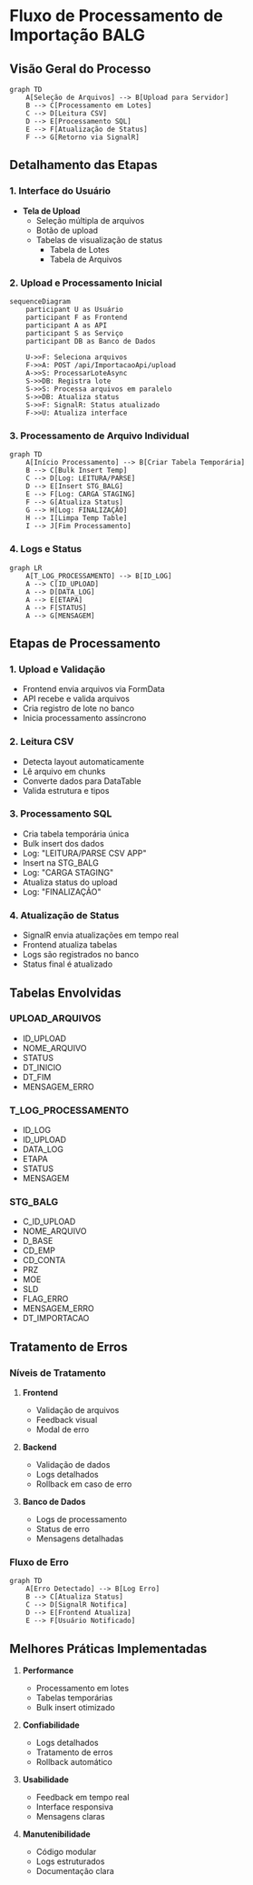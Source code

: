 # Fluxo de Processamento de Importação BALG

## Visão Geral do Processo

```mermaid
graph TD
    A[Seleção de Arquivos] --> B[Upload para Servidor]
    B --> C[Processamento em Lotes]
    C --> D[Leitura CSV]
    D --> E[Processamento SQL]
    E --> F[Atualização de Status]
    F --> G[Retorno via SignalR]
```

## Detalhamento das Etapas

### 1. Interface do Usuário
- **Tela de Upload**
  - Seleção múltipla de arquivos
  - Botão de upload
  - Tabelas de visualização de status
    - Tabela de Lotes
    - Tabela de Arquivos

### 2. Upload e Processamento Inicial
```mermaid
sequenceDiagram
    participant U as Usuário
    participant F as Frontend
    participant A as API
    participant S as Serviço
    participant DB as Banco de Dados

    U->>F: Seleciona arquivos
    F->>A: POST /api/ImportacaoApi/upload
    A->>S: ProcessarLoteAsync
    S->>DB: Registra lote
    S->>S: Processa arquivos em paralelo
    S->>DB: Atualiza status
    S->>F: SignalR: Status atualizado
    F->>U: Atualiza interface
```

### 3. Processamento de Arquivo Individual
```mermaid
graph TD
    A[Início Processamento] --> B[Criar Tabela Temporária]
    B --> C[Bulk Insert Temp]
    C --> D[Log: LEITURA/PARSE]
    D --> E[Insert STG_BALG]
    E --> F[Log: CARGA STAGING]
    F --> G[Atualiza Status]
    G --> H[Log: FINALIZAÇÃO]
    H --> I[Limpa Temp Table]
    I --> J[Fim Processamento]
```

### 4. Logs e Status
```mermaid
graph LR
    A[T_LOG_PROCESSAMENTO] --> B[ID_LOG]
    A --> C[ID_UPLOAD]
    A --> D[DATA_LOG]
    A --> E[ETAPA]
    A --> F[STATUS]
    A --> G[MENSAGEM]
```

## Etapas de Processamento

### 1. Upload e Validação
- Frontend envia arquivos via FormData
- API recebe e valida arquivos
- Cria registro de lote no banco
- Inicia processamento assíncrono

### 2. Leitura CSV
- Detecta layout automaticamente
- Lê arquivo em chunks
- Converte dados para DataTable
- Valida estrutura e tipos

### 3. Processamento SQL
- Cria tabela temporária única
- Bulk insert dos dados
- Log: "LEITURA/PARSE CSV APP"
- Insert na STG_BALG
- Log: "CARGA STAGING"
- Atualiza status do upload
- Log: "FINALIZAÇÃO"

### 4. Atualização de Status
- SignalR envia atualizações em tempo real
- Frontend atualiza tabelas
- Logs são registrados no banco
- Status final é atualizado

## Tabelas Envolvidas

### UPLOAD_ARQUIVOS
- ID_UPLOAD
- NOME_ARQUIVO
- STATUS
- DT_INICIO
- DT_FIM
- MENSAGEM_ERRO

### T_LOG_PROCESSAMENTO
- ID_LOG
- ID_UPLOAD
- DATA_LOG
- ETAPA
- STATUS
- MENSAGEM

### STG_BALG
- C_ID_UPLOAD
- NOME_ARQUIVO
- D_BASE
- CD_EMP
- CD_CONTA
- PRZ
- MOE
- SLD
- FLAG_ERRO
- MENSAGEM_ERRO
- DT_IMPORTACAO

## Tratamento de Erros

### Níveis de Tratamento
1. **Frontend**
   - Validação de arquivos
   - Feedback visual
   - Modal de erro

2. **Backend**
   - Validação de dados
   - Logs detalhados
   - Rollback em caso de erro

3. **Banco de Dados**
   - Logs de processamento
   - Status de erro
   - Mensagens detalhadas

### Fluxo de Erro
```mermaid
graph TD
    A[Erro Detectado] --> B[Log Erro]
    B --> C[Atualiza Status]
    C --> D[SignalR Notifica]
    D --> E[Frontend Atualiza]
    E --> F[Usuário Notificado]
```

## Melhores Práticas Implementadas

1. **Performance**
   - Processamento em lotes
   - Tabelas temporárias
   - Bulk insert otimizado

2. **Confiabilidade**
   - Logs detalhados
   - Tratamento de erros
   - Rollback automático

3. **Usabilidade**
   - Feedback em tempo real
   - Interface responsiva
   - Mensagens claras

4. **Manutenibilidade**
   - Código modular
   - Logs estruturados
   - Documentação clara 